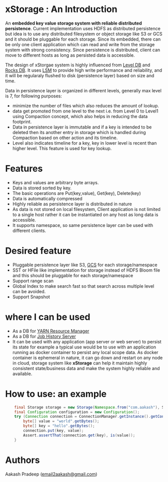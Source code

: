 

# xStorage : An Introduction
An **embedded key value storage system with reliable distributed persistence**. Current implementation uses HDFS as distributed persistence but idea is to use any distributed filesystem or object storage like S3 or GCS and it should be pluggable for each storage. Since its embedded, there can be only one client application which can read and write from the storage system with strong consistency. Since persistence is distributed, client can move to different hosts as long as persisted data is accessible.

The design of xStorgae system is highly influenced from [Level DB](https://github.com/google/leveldb) and [Rocks DB](https://rocksdb.org/). It uses [LSM](https://en.wikipedia.org/wiki/Log-structured_merge-tree) to provide high write performance and reliability, and it will be regularaly flushed to disk (persistence layer) based on size and time. 

Data in persistence layer is organized in different levels, generally max level is 7, for following purposes:

* minimize the number of files which also reduces the amount of lookup.
* data get promoted from one level to the next i.e. from Level 0 to Level1 using Compaction concept, which also helps in reducing the data footprint. 
* Data in persistence layer is immutable and if a key is intended to be deleted then its another entry in storage which is handled during Compaction based on other action and its timeline. 
* Level also indicates timeline for a key, key in lower level is recent than higher level. This feature is used for key lookup. 

# Features
* Keys and values are arbitrary byte arrays.
* Data is stored sorted by key.
* The basic operations are Put(key,value), Get(key), Delete(key)
* Data is automatically compressed
* Highly reliable as persistence layer is distributed in nature
* As data is not stored on local filesystem, Client application is not limited to a single host rather it can be instantiated on any host as long data is accessible. 
* It supports namespace, so same persistence layer can be used with different clients.

# Desired feature
* Pluggable persistence layer like S3, [GCS](https://cloud.google.com/storage/getting-started/) for each storage/namespace
* SST or HFile like implementation for storage instead of  HDFS Bloom file and this should be pluggable for each storage/namespace
* Support range scan
* Global Index to make search fast so that search across multiple level can be avoided.
* Support Snapshot

# where I can be used 
* As a DB for [YARN Resource Manager](https://hortonworks.com/blog/apache-hadoop-yarn-resourcemanager/) 
* As a DB for [Job History Server](https://hadoop.apache.org/docs/current/hadoop-mapreduce-client/hadoop-mapreduce-client-hs/HistoryServerRest.html)    
* It can be used with any application (app server or web server) to persist its state for example a typical use would be to use with an application running as docker container to persist any local scope data. As docker container is ephemeral in nature, it can go down and restart on any node in cloud, storage system like **xStorage** can help it maintain highly consistent state/business data and make the system highly reliable and available.


# How to use: an example
```Java
    final Storage storage = new Storage(Namespace.from("com.aakash"), StorageName.from("test"));
    final Configuration configuration = new Configuration();
    try (Connection connection = ConnectionManager.getInstance().getConnection(storage, configuration)) {
        byte[] value = "world".getBytes();
        byte[] key = "hello".getBytes();
        connection.put(key, value);
        Assert.assertThat(connection.get(key), is(value));
    }
```

# Authors
Aakash Pradeep (email2aakash@gmail.com)
